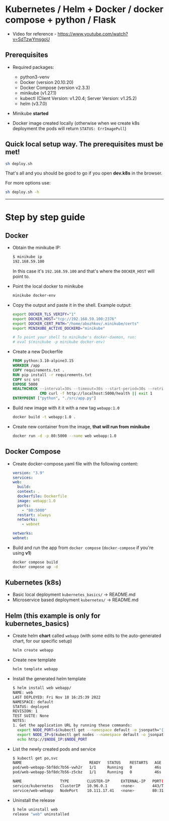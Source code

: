 # Kubernetes / Helm + Docker / docker compose + python / Flask

- Video for reference - https://www.youtube.com/watch?v=SdTzwYmsgoU

## Prerequisites

- Required packages:

  - python3-venv
  - Docker (version 20.10.20)
  - Docker Compose (version v2.3.3)
  - minikube (v1.27.1)
  - kubectl (Client Version: v1.20.4; Server Version: v1.25.2)
  - helm (v3.7.0)

- Minikube **started**
- Docker image created locally (otherwise when we create k8s deployment the pods will return `STATUS: ErrImagePull`)

## Quick local setup way. **The prerequisites must be met!**

  ```bash
  sh deploy.sh
  ```

  That's all and you should be good to go if you open **dev.k8s** in the browser.

  For more options use:
  ```bash
  sh deploy.sh -h
  ```

---
# Step by step guide
## Docker

- Obtain the minikube IP:
  ```bash
  $ minikube ip
  192.168.59.100
  ```
  In this case it's `192.168.59.100` and that's where the `DOCKER_HOST` will point to.
- Point the local docker to minikube
  ```bash
  minikube docker-env
  ```
- Copy the output and paste it in the shell. Example output:

  ```bash
  export DOCKER_TLS_VERIFY="1"
  export DOCKER_HOST="tcp://192.168.59.100:2376"
  export DOCKER_CERT_PATH="/home/abozhkov/.minikube/certs"
  export MINIKUBE_ACTIVE_DOCKERD="minikube"

  # To point your shell to minikube's docker-daemon, run:
  # eval $(minikube -p minikube docker-env)

  ```

- Create a new Dockerfile

  ```Dockerfile
  FROM python:3.10-alpine3.15
  WORKDIR /app
  COPY requirements.txt .
  RUN pip install -r requirements.txt
  COPY src src
  EXPOSE 5000
  HEALTHCHECK --interval=30s --timeout=30s --start-period=30s --retries=5 \
              CMD curl -f http://localhost:5000/health || exit 1
  ENTRYPOINT ["python", "./src/app.py"]
  ```

- Build new image with it it with a new tag `webapp:1.0`

  ```bash
  docker build -t webapp:1.0 .
  ```

- Create new container from the image, **that will run from minikube**

  ```bash
  docker run -d -p 80:5000 --name web webapp:1.0
  ```

## Docker Compose

- Create docker-compose.yaml file with the following content:

  ```yaml
  version: "3.9"
  services:
  web:
    build:
    context: .
    dockerfile: Dockerfile
    image: webapp:1.0
    ports:
      - "80:5000"
    restart: always
    networks:
      - webnet

  networks:
  webnet:
  ```

- Build and run the app from `docker compose` (`docker-compose` if you're using **v1**)
  ```bash
  docker compose build
  docker compose up -d
  ```

## Kubernetes (**k8s**)

- Basic local deployment `kubernetes_basics/` -> README.md
- Microservice based deployment `kubernetes/` -> README.md

## Helm (this example is only for kubernetes_basics)

- Create helm **chart** called `webapp` (with some edits to the auto-generated chart, for our specific setup)

  ```bash
  helm create webapp
  ```

- Create new template

  ```bash
  helm template webapp
  ```

- Install the generated helm template

  ```bash
  $ helm install web webapp/
  NAME: web
  LAST DEPLOYED: Fri Nov 18 16:25:39 2022
  NAMESPACE: default
  STATUS: deployed
  REVISION: 1
  TEST SUITE: None
  NOTES:
  1. Get the application URL by running these commands:
    export NODE_PORT=$(kubectl get --namespace default -o jsonpath="{.spec.ports[0].nodePort}" services web-webapp)
    export NODE_IP=$(kubectl get nodes --namespace default -o jsonpath="{.items[0].status.addresses[0].address}")
    echo http://$NODE_IP:$NODE_PORT

  ```

- List the newly created pods and service

  ```bash
  $ kubectl get po,svc
  NAME                              READY   STATUS    RESTARTS   AGE
  pod/web-webapp-5bf8dc7b56-vwh2r   1/1     Running   0          46s
  pod/web-webapp-5bf8dc7b56-z5cbz   1/1     Running   0          46s

  NAME                 TYPE        CLUSTER-IP     EXTERNAL-IP   PORT(S)        AGE
  service/kubernetes   ClusterIP   10.96.0.1      <none>        443/TCP        15d
  service/web-webapp   NodePort    10.111.17.41   <none>        80:31720/TCP   46s
  ```

- Uninstall the release
  ```bash
  $ helm uninstall web
  release "web" uninstalled
  ```
